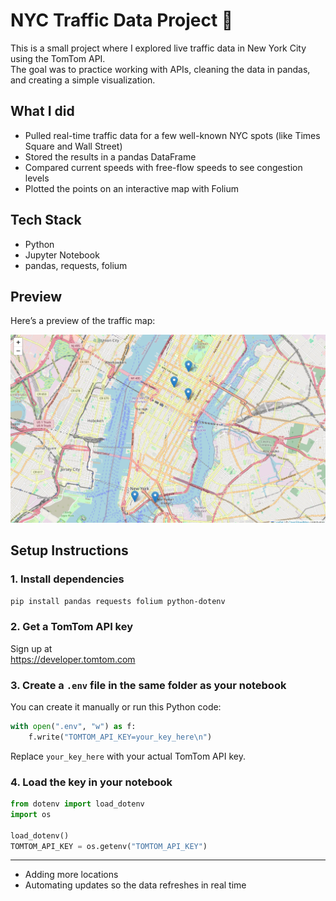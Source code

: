 # NYC Traffic Data Project 🚦

This is a small project where I explored live traffic data in New York City using the TomTom API.  
The goal was to practice working with APIs, cleaning the data in pandas, and creating a simple visualization.

## What I did
- Pulled real-time traffic data for a few well-known NYC spots (like Times Square and Wall Street)
- Stored the results in a pandas DataFrame
- Compared current speeds with free-flow speeds to see congestion levels
- Plotted the points on an interactive map with Folium

## Tech Stack
- Python
- Jupyter Notebook
- pandas, requests, folium

## Preview

Here’s a preview of the traffic map:

![NYC Traffic Map](traffic_map.png)

## Setup Instructions  

### 1. Install dependencies  
```bash
pip install pandas requests folium python-dotenv
```

### 2. Get a TomTom API key  
Sign up at  
https://developer.tomtom.com  

### 3. Create a `.env` file in the same folder as your notebook  
You can create it manually or run this Python code:  
```python
with open(".env", "w") as f:
    f.write("TOMTOM_API_KEY=your_key_here\n")
```
Replace `your_key_here` with your actual TomTom API key.  

### 4. Load the key in your notebook  
```python
from dotenv import load_dotenv
import os

load_dotenv()
TOMTOM_API_KEY = os.getenv("TOMTOM_API_KEY")
```

---

- Adding more locations  
- Automating updates so the data refreshes in real time  
